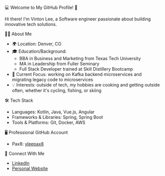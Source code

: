 💻 Welcome to My GitHub Profile! 🌟

Hi there! I'm Vinton Lee, a Software engineer passionate about building innovative tech solutions.

:technologist: About Me

- 🌍 Location: Denver, CO
- 🎓 Education/Background:
  - BBA in Business and Marketing from Texas Tech University
  - MA in Leadership from Fuller Seminary
  - Full Stack Developer trained at Skill Distillery Bootcamp
- 🚀 Current Focus: working on Kafka backend microservices and migrating legacy code to microservices
- 💡 Interests: outside of tech, my hobbies are cooking and getting outside often, whether it's cycling, fishing, or skiing 

🛠️ Tech Stack

- Languages: Kotlin, Java, Vue.js, Angular
- Frameworks & Libraries: Spring, Spring Boot 
- Tools & Platforms: Git, Docker, AWS

:desktop_computer: Professional GitHub Account

- Pax8: [vleepax8](https://github.com/vleepax8)

🔗 Connect With Me

- [LinkedIn](https://www.linkedin.com/in/vintonlee/)
- [Personal Website](https://vintonlee.dev/)
